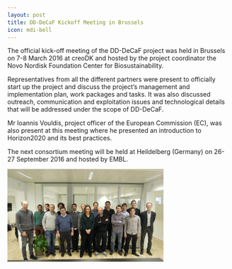 ```yaml
---
layout: post
title: DD-DeCaF Kickoff Meeting in Brussels
icon: mdi-bell
---
```


The official kick-off meeting of the DD-DeCaF project was held in Brussels on 7-8 March 2016 at creoDK and hosted by the project coordinator the Novo Nordisk Foundation Center for Biosustainability.

Representatives from all the different partners were present to officially start up the project and discuss the project’s management and implementation plan, work packages and tasks. It was also discussed outreach, communication and exploitation issues and technological details that will be addressed under the scope of DD-DeCaF.

Mr Ioannis Vouldis, project officer of the European Commission (EC), was also present at this meeting where he presented an introduction to Horizon2020 and its best practices.

The next consortium meeting will be held at Heildelberg (Germany) on 26-27 September 2016 and hosted by EMBL.

<img class="responsive-img" src="/images/photo_kick-off_meeting.jpg" alt="" style="max-width: 70%">

